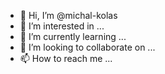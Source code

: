 - 👋 Hi, I’m @michal-kolas
- 👀 I’m interested in ...
- 🌱 I’m currently learning ...
- 💞️ I’m looking to collaborate on ...
- 📫 How to reach me ...

<!---
michal-kolas/michal-kolas is a ✨ special ✨ repository because its `README.md` (this file) appears on your GitHub profile.
You can click the Preview link to take a look at your changes.
--->

